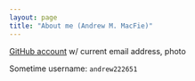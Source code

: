```yaml
---
layout: page
title: "About me (Andrew M. MacFie)"
---
```


[GitHub account](https://github.com/amacfie) w/ current email address, photo

Sometime username: `andrew222651`

